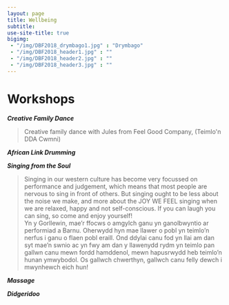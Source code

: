 ```yaml
---
layout: page
title: Wellbeing
subtitle: 
use-site-title: true
bigimg:
 - "/img/DBF2018_drymbago1.jpg" : "Drymbago"
 - "/img/DBF2018_header1.jpg" : ""
 - "/img/DBF2018_header2.jpg" : ""
 - "/img/DBF2018_header3.jpg" : ""
---
```


# Workshops


***Creative Family Dance***  
> Creative family dance with Jules from Feel Good Company, (Teimlo'n DDA Cwmni)

***African Link Drumming***  

***Singing from the Soul***   
> Singing in our western culture has become very focussed on performance and judgement, which means that most people are nervous to sing in front of others. But singing ought to be less about the noise we make, and more about the JOY WE FEEL singing when we are relaxed, happy and not self-conscious. If you can laugh you can sing, so come and enjoy yourself!   
Yn y Gorllewin, mae’r ffocws o amgylch ganu yn ganolbwyntio ar performiad a Barnu. Oherwydd hyn mae llawer o pobl yn teimlo’n nerfus i ganu o flaen pobl eraill. Ond ddylai canu fod yn llai am dan syt mae’n swnio ac yn fwy am dan y llawenydd rydm yn teimlo pan gallwn canu mewn fordd hamddenol, mewn hapusrwydd heb teimlo’n hunan ymwybodol. Os gallwch chwerthyn, gallwch canu felly dewch i mwynhewch eich hun!

***Massage***  

***Didgeridoo***   


